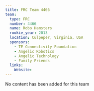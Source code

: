 ```yaml
---
title: FRC Team 4466
team:
  type: FRC
  number: 4466
  name: Robo Hamsters
  rookie_year: 2013
  location: Culpeper, Virginia, USA
  sponsors:
    - TE Connectivity Foundation
    - Angelic Robotics
    - Angelic Technology
    - Family Friends
  links:
    Website: 
---
```

No content has been added for this team